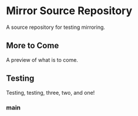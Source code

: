 # Mirror Source Repository

A source repository for testing mirroring.

## More to Come

A preview of what is to come.

## Testing

Testing, testing, three, two, and one!

### main
